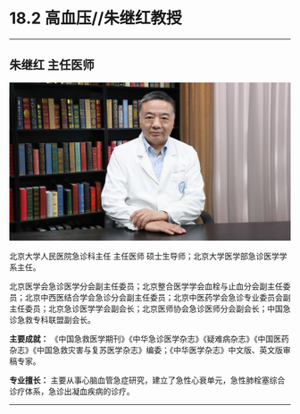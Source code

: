 # 18.2 高血压//朱继红教授

---

## 朱继红 主任医师

![1683956662411](image/c18_002/1683956662411.png)

北京大学人民医院急诊科主任 主任医师 硕士生导师；北京大学医学部急诊医学学系主任。

北京医学会急诊医学分会副主任委员；北京整合医学学会血栓与止血分会副主任委员；北京中西医结合学会急诊分会副主任委员；北京中医药学会急诊专业委员会副主任委员；北京急诊医学学会副会长；北京医师协会急诊医师分会副会长；中国急诊急救专科联盟副会长。

**主要成就：** 《中国急救医学期刊》《中华急诊医学杂志》《疑难病杂志》《中国医药杂志》《中国急救灾害与复苏医学杂志》编委；《中华医学杂志》中文版、英文版审稿专家。

**专业擅长：** 主要从事心脑血管急症研究，建立了急性心衰单元，急性肺栓塞综合诊疗体系，急诊出凝血疾病的诊疗。

---
